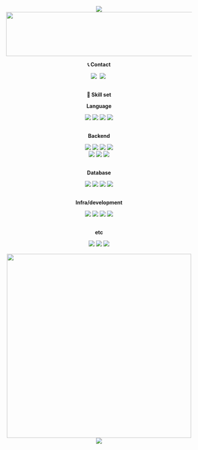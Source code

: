 <div align="center">
<img src="https://capsule-render.vercel.app/api?type=waving&color=7FC8EE&height=150&section=header" />

<a href="https://github.com/devxb/gitanimals">
  <img src="https://render.gitanimals.org/lines/ds10x2?pet-id=1" width="1000" height="120"/>
</a>

**📞 Contact**

<div align="center">
    <a href="mailto:ds10x2@gmail.com"><img src="https://img.shields.io/badge/Gmail-d14836?style=flat-square&logo=Gmail&logoColor=white&link=ds10x2@gmail.com"/></a>&nbsp 
    <a href="https://velog.io/@ds10x2/posts"><img src="https://img.shields.io/badge/Velog-20C997?style=flat-square&logo=velog&logoColor=white"/></a>&nbsp 
</div>

</br>

**🔎 Skill set**

<p><strong>Language</strong></p>
<div>
        <img src="https://img.shields.io/badge/Java-007396?style=for-the-badge&logo=Java&logoColor=white"> 
        <img src="https://img.shields.io/badge/C++-00599C?style=for-the-badge&logo=cplusplus&logoColor=white"> 
        <img src="https://img.shields.io/badge/Python-3776AB?style=for-the-badge&logo=Python&logoColor=white"> 
        <img src="https://img.shields.io/badge/JavaScript-F7DF1E?style=for-the-badge&logo=javascript&logoColor=white"> 
</div>
</br>
<p><strong>Backend</strong></p>
<div>
       <div>
       <img src="https://img.shields.io/badge/spring-6DB33F?style=for-the-badge&logo=spring&logoColor=white"> 
       <img src="https://img.shields.io/badge/springboot-6DB33F?style=for-the-badge&logo=springboot&logoColor=white"> 
       <img src="https://img.shields.io/badge/JPA-6DB33F?style=for-the-badge"> 
       <img src="https://img.shields.io/badge/mybatis-000000?style=for-the-badge"> 
       </div>
       <div>
       <img src="https://img.shields.io/badge/fastAPI-009688?style=for-the-badge&logo=fastAPI&logoColor=white">
       <img src="https://img.shields.io/badge/node.js-339933?style=for-the-badge&logo=Node.js&logoColor=white">
       <img src="https://img.shields.io/badge/express-000000?style=for-the-badge&logo=express&logoColor=white">
       </div>
</div>
</br>
<p><strong>Database</strong></p>
<div>
       <img src="https://img.shields.io/badge/mysql-4479a1?style=for-the-badge&logo=mysql&logoColor=white"> 
       <img src="https://img.shields.io/badge/oracle-F80000?style=for-the-badge&logo=oracle&logoColor=white"> 
       <img src="https://img.shields.io/badge/redis-FF4438?style=for-the-badge&logo=redis&logoColor=white"> 
        <img src="https://img.shields.io/badge/sqlite-003B57?style=for-the-badge&logo=sqlite&logoColor=white"> 
</div>
</br>
<p><strong>Infra/development</strong></p>
<div>
       <img src="https://img.shields.io/badge/docker-2496ED?style=for-the-badge&logo=docker&logoColor=white">
       <img src="https://img.shields.io/badge/jenkins-D24939?style=for-the-badge&logo=jenkins&logoColor=white">
       <img src="https://img.shields.io/badge/nginx-009639?style=for-the-badge&logo=nginx&logoColor=white">
       <img src="https://img.shields.io/badge/AWS-232F3E?style=for-the-badge&logo=amazonwebservices&logoColor=white">
</div>
</br>
<p><strong>etc</strong></p>
<div>
       <img src="https://img.shields.io/badge/androidstudio-3DDC84?style=for-the-badge">
       <img src="https://img.shields.io/badge/opengl-5586A4?style=for-the-badge&logo=opengl&logoColor=white">
       <img src="https://img.shields.io/badge/hadoop-66CCFF?style=for-the-badge&logo=apachehadoop&logoColor=white">
</div>

</br>

<div align="center">
   <img src="http://mazassumnida.wtf/api/v2/generate_badge?boj=wcidf3923" width="500rem" />
</div>


<img src="https://capsule-render.vercel.app/api?type=waving&color=7FC8EE&height=150&section=footer" />

</div>
<!--
[![Top Langs](https://github-readme-stats.vercel.app/api/top-langs/?username=ds10x2)](https://github.com/ds10x2/github-readme-stats)
-->
<!--
**ds10x2/ds10x2** is a ✨ _special_ ✨ repository because its `README.md` (this file) appears on your GitHub profile.

Here are some ideas to get you started:

- 🔭 I’m currently working on ...
- 🌱 I’m currently learning ...
- 👯 I’m looking to collaborate on ...
- 🤔 I’m looking for help with ...
- 💬 Ask me about ...
- 📫 How to reach me: ...
- 😄 Pronouns: ...
- ⚡ Fun fact: ...
  -->
